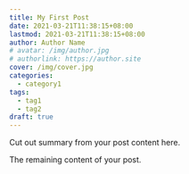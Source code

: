 ```yaml
---
title: My First Post
date: 2021-03-21T11:38:15+08:00
lastmod: 2021-03-21T11:38:15+08:00
author: Author Name
# avatar: /img/author.jpg
# authorlink: https://author.site
cover: /img/cover.jpg
categories:
  - category1
tags:
  - tag1
  - tag2
draft: true
---
```


Cut out summary from your post content here.

<!--more-->

The remaining content of your post.
